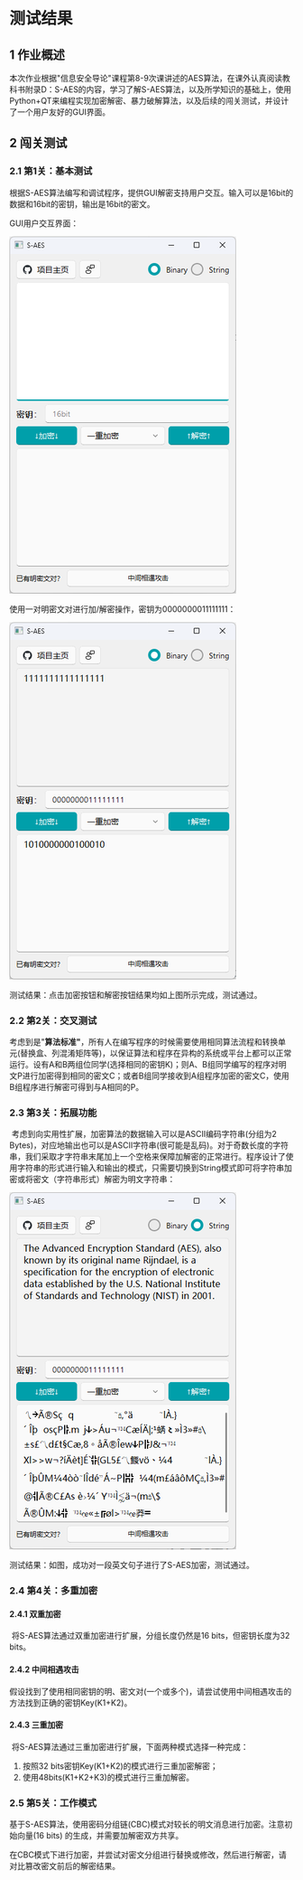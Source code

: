 # 测试结果



## 1 作业概述

本次作业根据"信息安全导论"课程第8-9次课讲述的AES算法，在课外认真阅读教科书附录D：S-AES的内容，学习了解S-AES算法，以及所学知识的基础上，使用Python+QT来编程实现加密解密、暴力破解算法，以及后续的闯关测试，并设计了一个用户友好的GUI界面。



## 2 闯关测试

### 2.1 第1关：**基本测试**

​       根据S-AES算法编写和调试程序，提供GUI解密支持用户交互。输入可以是16bit的数据和16bit的密钥，输出是16bit的密文。

GUI用户交互界面：

![image-20231107213618932](assets/image-20231107213618932.png)

使用一对明密文对进行加/解密操作，密钥为0000000011111111：

![image-20231107213634784](assets/image-20231107213634784.png)

测试结果：点击加密按钮和解密按钮结果均如上图所示完成，测试通过。

### 2.2 第2关：交叉测试

​	考虑到是"**算法标准"**，所有人在编写程序的时候需要使用相同算法流程和转换单元(替换盒、列混淆矩阵等)，以保证算法和程序在异构的系统或平台上都可以正常运行。设有A和B两组位同学(选择相同的密钥K)；则A、B组同学编写的程序对明文P进行加密得到相同的密文C；或者B组同学接收到A组程序加密的密文C，使用B组程序进行解密可得到与A相同的P。



### 2.3 第3关：拓展功能

​	考虑到向实用性扩展，加密算法的数据输入可以是ASCII编码字符串(分组为2 Bytes)，对应地输出也可以是ASCII字符串(很可能是乱码)。对于奇数长度的字符串，我们采取才字符串末尾加上一个空格来保障加解密的正常进行。程序设计了使用字符串的形式进行输入和输出的模式，只需要切换到String模式即可将字符串加密或将密文（字符串形式）解密为明文字符串：

![image-20231107213707851](assets/image-20231107213707851.png)

测试结果：如图，成功对一段英文句子进行了S-AES加密，测试通过。

### 2.4 第4关：多重加密

#### 2.4.1 双重加密

​	将S-AES算法通过双重加密进行扩展，分组长度仍然是16 bits，但密钥长度为32 bits。



#### 2.4.2 中间相遇攻击

​	假设找到了使用相同密钥的明、密文对(一个或多个)，请尝试使用中间相遇攻击的方法找到正确的密钥Key(K1+K2)。



#### 2.4.3 三重加密

​	将S-AES算法通过三重加密进行扩展，下面两种模式选择一种完成：

1. 按照32 bits密钥Key(K1+K2)的模式进行三重加密解密；
2. 使用48bits(K1+K2+K3)的模式进行三重加解密。



### 2.5 第5关：工作模式

​	基于S-AES算法，使用密码分组链(CBC)模式对较长的明文消息进行加密。注意初始向量(16 bits) 的生成，并需要加解密双方共享。

​	在CBC模式下进行加密，并尝试对密文分组进行替换或修改，然后进行解密，请对比篡改密文前后的解密结果。
